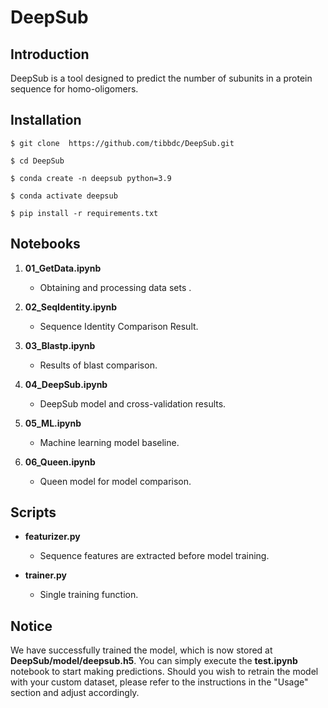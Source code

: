 # DeepSub

## Introduction
DeepSub is a tool designed to predict the number of subunits in a protein sequence for homo-oligomers.

## Installation
``` shell
$ git clone  https://github.com/tibbdc/DeepSub.git
```

``` shell
$ cd DeepSub 
```
``` shell
$ conda create -n deepsub python=3.9 
```
``` shell
$ conda activate deepsub 
```
``` shell
$ pip install -r requirements.txt
```

## Notebooks

1. **01_GetData.ipynb**
   - Obtaining and processing data sets .

2. **02_SeqIdentity.ipynb**
   - Sequence Identity Comparison Result.

3. **03_Blastp.ipynb**
   - Results of blast comparison.

4. **04_DeepSub.ipynb**
   - DeepSub model and cross-validation results.

5. **05_ML.ipynb**
   - Machine learning model baseline.

6. **06_Queen.ipynb**
   - Queen model for model comparison.

## Scripts

- **featurizer.py**
  - Sequence features are extracted before model training.

- **trainer.py**
  - Single training function.


## Notice
   
We have successfully trained the model, which is now stored at **DeepSub/model/deepsub.h5**. You can simply execute the **test.ipynb** notebook to start making predictions. Should you wish to retrain the model with your custom dataset, please refer to the instructions in the "Usage" section and adjust accordingly.





